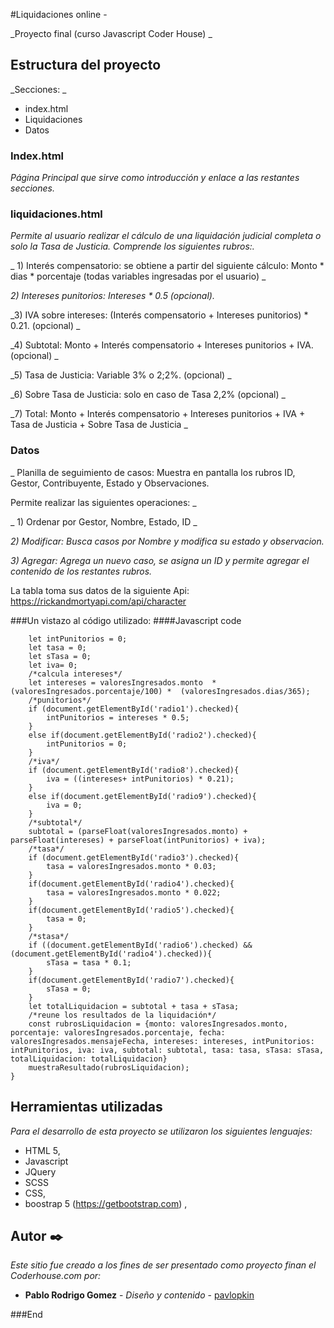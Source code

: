#Liquidaciones online - 

_Proyecto final (curso Javascript Coder House) _

## Estructura del proyecto 

_Secciones: _

* index.html
* Liquidaciones
* Datos

### Index.html
_Página Principal que sirve como introducción y enlace a las restantes secciones._

### liquidaciones.html
_Permite al usuario realizar el cálculo de una liquidación judicial completa o solo la Tasa de Justicia. Comprende los siguientes rubros:._

_ 1) Interés compensatorio: se obtiene a partir del siguiente cálculo: Monto * dias * porcentaje (todas variables ingresadas por el usuario) _

_2) Intereses punitorios: Intereses * 0.5 (opcional)._ 

_3) IVA sobre intereses: (Interés compensatorio + Intereses punitorios) * 0.21. (opcional) _ 

_4) Subtotal: Monto + Interés compensatorio + Intereses punitorios + IVA. (opcional) _

_5) Tasa de Justicia: Variable 3% o 2;2%. (opcional) _

_6) Sobre Tasa de Justicia: solo en caso de Tasa 2,2% (opcional) _

_7) Total: Monto + Interés compensatorio + Intereses punitorios + IVA + Tasa de Justicia + Sobre Tasa de Justicia _

### Datos
_ Planilla de seguimiento de casos: Muestra en pantalla los rubros ID, Gestor, Contribuyente, Estado y Observaciones.

Permite realizar las siguientes operaciones: _

_ 1) Ordenar por Gestor, Nombre, Estado, ID _

_2) Modificar: Busca casos por Nombre y modifica su estado y observacion._ 

_3) Agregar: Agrega un nuevo caso, se asigna un ID y permite agregar el contenido de los restantes rubros._

La tabla toma sus datos de la siguiente Api: https://rickandmortyapi.com/api/character

###Un vistazo al código utilizado:
####Javascript code

```function calculaLiquidacion(valoresIngresados){ 
    let intPunitorios = 0;
    let tasa = 0;
    let sTasa = 0;
    let iva= 0;
    /*calcula intereses*/
    let intereses = valoresIngresados.monto  * (valoresIngresados.porcentaje/100) *  (valoresIngresados.dias/365);
    /*punitorios*/
    if (document.getElementById('radio1').checked){
        intPunitorios = intereses * 0.5;
    }
    else if(document.getElementById('radio2').checked){
        intPunitorios = 0;
    }
    /*iva*/
    if (document.getElementById('radio8').checked){   
        iva = ((intereses+ intPunitorios) * 0.21);
    }
    else if(document.getElementById('radio9').checked){
        iva = 0;
    }
    /*subtotal*/
    subtotal = (parseFloat(valoresIngresados.monto) + parseFloat(intereses) + parseFloat(intPunitorios) + iva);
    /*tasa*/
    if (document.getElementById('radio3').checked){
        tasa = valoresIngresados.monto * 0.03;
    }
    if(document.getElementById('radio4').checked){
        tasa = valoresIngresados.monto * 0.022;
    }
    if(document.getElementById('radio5').checked){
        tasa = 0;  
    }  
    /*stasa*/
    if ((document.getElementById('radio6').checked) && (document.getElementById('radio4').checked)){
        sTasa = tasa * 0.1;
    }
    if(document.getElementById('radio7').checked){
        sTasa = 0;
    }
    let totalLiquidacion = subtotal + tasa + sTasa;
    /*reune los resultados de la liquidación*/
    const rubrosLiquidacion = {monto: valoresIngresados.monto, porcentaje: valoresIngresados.porcentaje, fecha: valoresIngresados.mensajeFecha, intereses: intereses, intPunitorios: intPunitorios, iva: iva, subtotal: subtotal, tasa: tasa, sTasa: sTasa, totalLiquidacion: totalLiquidacion}
    muestraResultado(rubrosLiquidacion);
}
```
## Herramientas utilizadas 

_Para el desarrollo de esta proyecto se utilizaron los siguientes lenguajes:_
* HTML 5,
* Javascript
* JQuery
*	SCSS
* CSS,
* boostrap 5 (https://getbootstrap.com) ,

## Autor ✒️

_Este sitio fue creado a los fines de ser presentado como proyecto finan el Coderhouse.com por:_

* **Pablo Rodrigo Gomez** - *Diseño y contenido* - [pavlopkin](https://github.com/pavlopkin)


###End
